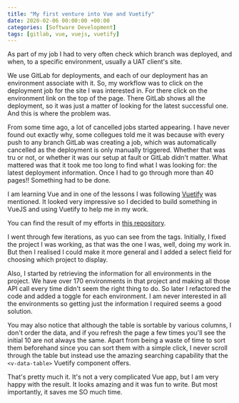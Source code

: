 ```yaml
---
title: "My first venture into Vue and Vuetify"
date: 2020-02-06 00:00:00 +00:00
categories: [Software Development]
tags: [gitlab, vue, vuejs, vuetify]
---
```


As part of my job I had to very often check which branch was deployed, and when, to a specific environment, usually a
UAT client's site.

We use GitLab for deployments, and each of our deployment has an environment associate with it. So, my workflow was
to click on the deployment job for the site I was interested in. For there click on the environment link on the
top of the page. There GitLab shows all the deployment, so it was just a matter of looking for the latest successful
one. And this is where the problem was.

From some time ago, a lot of cancelled jobs started appearing. I have never found out exactly why, some collegues told
me it was because with every push to any branch GitLab was creating a job, which was automatically cancelled as the
deployment is only manually triggered. Whether that was tru or not, or whether it was our setup at fault or GitLab
didn't matter. What mattered was that it took me too long to find what I was looking for: the latest deployment
information. Once I had to go through more than 40 pages!! Something had to be done.

I am learning Vue and in one of the lessons I was following [Vuetify](https://vuetifyjs.com/en/) was mentioned. It
looked very impressive so I decided to build something in VueJS and using Vuetify to help me in my work.

You can find the result of my efforts in [this repository](https://github.com/troccoli/gitlab-deployments-status).

I went through few iterations, as yuo can see from the tags. Initially, I fixed the project I was working, as that
was the one I was, well, doing my work in. But then I realised I could make it more general and I added a select
field for choosing which project to display.

Also, I started by retrieving the information for all environments in the project. We have over 170 environments in
that project and making all those API call every time didn't seem the right thing to do. So later I refactored the
code and added a toggle for each environment. I am never interested in all the environments so getting just the
information I required seems a good solution.

You may also notice that although the table is sortable by various columns, I don't order the data, and if you
refresh the page a few times you'll see the initial 10 are not always the same. Apart from being a waste of time to
sort them beforehand since you can sort them with a simple click, I never scroll through the table but instead
use the amazing searching capability that the `<v-data-table>` Vuetify component offers.

That's pretty much it. It's not a very complicated Vue app, but I am very happy with the result. It looks amazing
and it was fun to write. But most importantly, it saves me SO much time.
